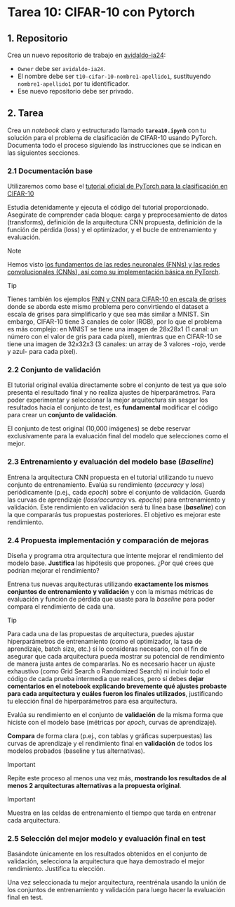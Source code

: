 # Tarea 10: CIFAR-10 con Pytorch

## 1. Repositorio
Crea un nuevo repositorio de trabajo en [avidaldo-ia24](https://github.com/organizations/avidaldo-ia24/repositories/new):

- `Owner` debe ser `avidaldo-ia24`.
- El nombre debe ser `t10-cifar-10-nombre1-apellido1`, sustituyendo `nombre1-apellido1` por tu identificador.
- Ese nuevo repositorio debe ser privado.


## 2. Tarea

Crea un *notebook* claro y estructurado llamado **`tarea10.ipynb`** con tu solución para el problema de clasificación de CIFAR-10 usando PyTorch. Documenta todo el proceso siguiendo las instrucciones que se indican en las siguientes secciones.

### 2.1 Documentación base

Utilizaremos como base el [tutorial oficial de PyTorch para la clasificación en CIFAR-10](https://pytorch.org/tutorials/beginner/blitz/cifar10_tutorial.html)  

Estudia detenidamente y ejecuta el código del tutorial proporcionado. Asegúrate de comprender cada bloque: carga y preprocesamiento de datos (transforms), definición de la arquitectura CNN propuesta, definición de la función de pérdida (loss) y el optimizador, y el bucle de entrenamiento y evaluación.

> [!NOTE]  
> Hemos visto [los fundamentos de las redes neuronales (FNNs) y las redes convolucionales (CNNs), así como su implementación básica en PyTorch](https://github.com/avidaldo/ia24#redes-neuronales).


> [!TIP]  
> Tienes también los ejemplos [FNN y CNN para CIFAR-10 en escala de grises](https://github.com/avidaldo/ia24/blob/main/pytorch/CIFAR10_gray.ipynb) donde se aborda este mismo problema pero convirtiendo el dataset a escala de grises para simplificarlo y que sea más similar a MNIST. Sin embargo, CIFAR-10 tiene 3 canales de color (RGB), por lo que el problema es más complejo: en MNIST se tiene una imagen de 28x28x1 (1 canal: un número con el valor de gris para cada píxel), mientras que en CIFAR-10 se tiene una imagen de 32x32x3 (3 canales: un array de 3 valores -rojo, verde y azul- para cada píxel).

### 2.2 Conjunto de validación

El tutorial original evalúa directamente sobre el conjunto de test ya que solo presenta el resultado final y no realiza ajustes de hiperparámetros. Para poder experimentar y seleccionar la mejor arquitectura sin sesgar los resultados hacia el conjunto de test, es **fundamental** modificar el código para crear un **conjunto de validación**.

El conjunto de test original (10,000 imágenes) se debe reservar exclusivamente para la evaluación final del modelo que selecciones como el mejor.

### 2.3 Entrenamiento y evaluación del modelo base (*Baseline*)

Entrena la arquitectura CNN propuesta en el tutorial utilizando tu nuevo conjunto de entrenamiento.
Evalúa su rendimiento (*accuracy* y *loss*) periódicamente (p.ej., cada *epoch*) sobre el conjunto de validación. Guarda las curvas de aprendizaje (*loss/accuracy* vs. *epochs*) para entrenamiento y validación.
Este rendimiento en validación será tu línea base (***baseline***) con la que compararás tus propuestas posteriores. El objetivo es mejorar este rendimiento.

### 2.4 Propuesta implementación y comparación de mejoras

Diseña y programa otra arquitectura que intente mejorar el rendimiento del modelo base. **Justifica** las hipótesis que propones. ¿Por qué crees que podrían mejorar el rendimiento?

Entrena tus nuevas arquitecturas utilizando **exactamente los mismos conjuntos de entrenamiento y validación** y con la mismas métricas de evaluación y función de pérdida que usaste para la *baseline* para poder compara el rendimiento de cada una.

> [!TIP]  
> Para cada una de las propuestas de arquitectura, puedes ajustar hiperparámetros de entrenamiento (como el optimizador, la tasa de aprendizaje, batch size, etc.) si lo consideras necesario, con el fin de asegurar que cada arquitectura pueda mostrar su potencial de rendimiento de manera justa antes de compararlas. No es necesario hacer un ajuste exhaustivo (como Grid Search o Randomized Search) ni incluir todo el código de cada prueba intermedia que realices, pero sí debes **dejar comentarios en el notebook explicando brevemente qué ajustes probaste para cada arquitectura y cuáles fueron los finales utilizados**, justificando tu elección final de hiperparámetros para esa arquitectura.

Evalúa su rendimiento en el conjunto de **validación** de la misma forma que hiciste con el modelo base (métricas por *epoch*, curvas de aprendizaje).

**Compara** de forma clara (p.ej., con tablas y gráficas superpuestas) las curvas de aprendizaje y el rendimiento final en **validación** de todos los modelos probados (baseline y tus alternativas).

> [!IMPORTANT]  
> Repite este proceso al menos una vez más, **mostrando los resultados de al menos 2 arquitecturas alternativas a la propuesta original**.

> [!IMPORTANT]  
> Muestra en las celdas de entrenamiento el tiempo que tarda en entrenar cada arquitectura.


### 2.5 Selección del mejor modelo y evaluación final en test

Basándote únicamente en los resultados obtenidos en el conjunto de validación, selecciona la arquitectura que haya demostrado el mejor rendimiento. Justifica tu elección.

Una vez seleccionada tu mejor arquitectura, reentrénala usando la unión de los conjuntos de entrenamiento y validación para luego hacer la evaluación final en test. 


